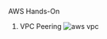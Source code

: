 AWS Hands-On
1. VPC Peering
   ![aws vpc](https://github.com/user-attachments/assets/74cdf768-9f05-4f61-a631-f1ff7077d1b7)
